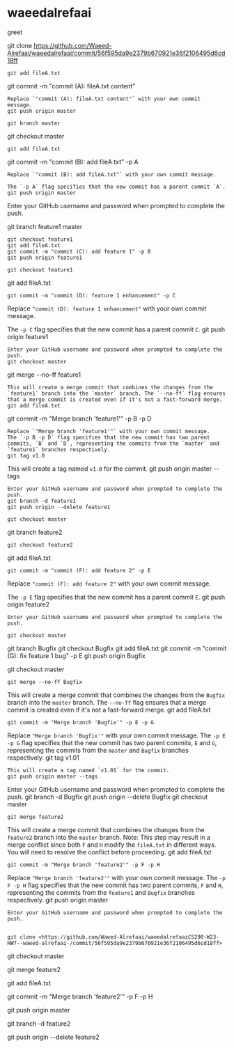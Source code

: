 # waeedalrefaai
greet

git clone <https://github.com/Waeed-Alrefaai/waeedalrefaai/commit/56f595da9e2379b670921e36f2106495d6cd18ff>
```
git add fileA.txt
```
git commit -m "commit (A): fileA.txt content"
```
Replace `"commit (A): fileA.txt content"` with your own commit message.
git push origin master

git branch master
```
git checkout master
```
git add fileA.txt
```
git commit -m "commit (B): add fileA.txt" -p A
```
Replace `"commit (B): add fileA.txt"` with your own commit message.

The `-p A` flag specifies that the new commit has a parent commit `A`.
git push origin master
```
Enter your GitHub username and password when prompted to complete the push.

git branch feature1 master
```
git checkout feature1
git add fileA.txt
git commit -m "commit (C): add feature 1" -p B
git push origin feature1

git checkout feature1
```
git add fileA.txt
```
git commit -m "commit (D): feature 1 enhancement" -p C
```
Replace `"commit (D): feature 1 enhancement"` with your own commit message.

The `-p C` flag specifies that the new commit has a parent commit `C`.
git push origin feature1
```
Enter your GitHub username and password when prompted to complete the push.
git checkout master
```
git merge --no-ff feature1
```
This will create a merge commit that combines the changes from the `feature1` branch into the `master` branch. The `--no-ff` flag ensures that a merge commit is created even if it's not a fast-forward merge.
git add fileA.txt
```
git commit -m "Merge branch 'feature1'" -p B -p D
```
Replace `"Merge branch 'feature1'"` with your own commit message.
The `-p B -p D` flag specifies that the new commit has two parent commits, `B` and `D`, representing the commits from the `master` and `feature1` branches respectively.
git tag v1.0
```
This will create a tag named `v1.0` for the commit.
git push origin master --tags
```
Enter your GitHub username and password when prompted to complete the push.
git branch -d feature1
git push origin --delete feature1

git checkout master
```
git branch feature2
```
git checkout feature2
```
git add fileA.txt
```
git commit -m "commit (F): add feature 2" -p E
```
Replace `"commit (F): add feature 2"` with your own commit message.

The `-p E` flag specifies that the new commit has a parent commit `E`.
git push origin feature2
```
Enter your GitHub username and password when prompted to complete the push.

git checkout master
```
git branch Bugfix
git checkout Bugfix
git add fileA.txt
git commit -m "commit (G): fix feature 1 bug" -p E
git push origin Bugfix

git checkout master
````
git merge --no-ff Bugfix
````
This will create a merge commit that combines the changes from the `Bugfix` branch into the `master` branch. The `--no-ff` flag ensures that a merge commit is created even if it's not a fast-forward merge.
git add fileA.txt
````
git commit -m "Merge branch 'Bugfix'" -p E -p G
````
Replace `"Merge branch 'Bugfix'"` with your own commit message.
The `-p E -p G` flag specifies that the new commit has two parent commits, `E` and `G`, representing the commits from the `master` and `Bugfix` branches respectively.
git tag v1.01
````
This will create a tag named `v1.01` for the commit.
git push origin master --tags
````
Enter your GitHub username and password when prompted to complete the push.
git branch -d Bugfix
git push origin --delete Bugfix
git checkout master
```
git merge feature2
```
This will create a merge commit that combines the changes from the `feature2` branch into the `master` branch.
Note: This step may result in a merge conflict since both `F` and `H` modify the `fileA.txt` in different ways. You will need to resolve the conflict before proceeding.
git add fileA.txt
```
git commit -m "Merge branch 'feature2'" -p F -p H
```
Replace `"Merge branch 'feature2'"` with your own commit message.
The `-p F -p H` flag specifies that the new commit has two parent commits, `F` and `H`, representing the commits from the `feature1` and `Bugfix` branches respectively.
git push origin master
```
Enter your GitHub username and password when prompted to complete the push.


git clone <https://github.com/Waeed-Alrefaai/waeedalrefaaiCS290-W23-HW7--waeed-alrefaai-/commit/56f595da9e2379b670921e36f2106495d6cd18ff>
```

git checkout master


git merge feature2

git add fileA.txt


git commit -m "Merge branch 'feature2'" -p F -p H


git push origin master


git branch -d feature2


git push origin --delete feature2





